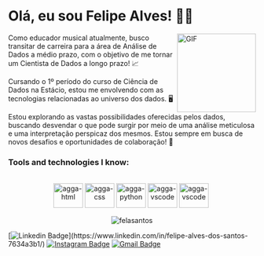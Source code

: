  # Olá, eu sou Felipe Alves! 🖖🏽
<img align="right" alt="GIF" height="160px" src="https://github.com/felasantos/felasantos/blob/main/pictures%20readme/teste-unscreen.gif" alt="Descrição da Imagem">

<p>Como educador musical atualmente, busco transitar de carreira para a área de Análise de Dados a médio prazo, com o objetivo de me tornar um Cientista de Dados a longo prazo! 📈</p> 
<P>Cursando o 1º período do curso de Ciência de Dados na Estácio, estou me envolvendo com as tecnologias relacionadas ao universo dos dados. 🖥️</P>
<P>Estou explorando as vastas possibilidades oferecidas pelos dados, buscando desvendar o que pode surgir por meio de uma análise meticulosa e uma interpretação perspicaz dos mesmos. Estou sempre em busca de novos desafios e oportunidades de colaboração! 🚀 </P>
  
### Tools and technologies I know:

<br>
<div style="display: inline_block" align="center">
<img alt="agga-html" height="50" width="60" src="https://cdn.jsdelivr.net/gh/devicons/devicon@latest/icons/html5/html5-original-wordmark.svg" /> 
<img alt="agga-css" height="50" width="60" src="https://cdn.jsdelivr.net/gh/devicons/devicon@latest/icons/css3/css3-original-wordmark.svg" /> 
<img alt="agga-python" height="50" width="60" src="https://cdn.jsdelivr.net/gh/devicons/devicon@latest/icons/python/python-original-wordmark.svg" />
<img alt="agga-vscode" height="50" width="60" src="https://cdn.jsdelivr.net/gh/devicons/devicon@latest/icons/vscode/vscode-original-wordmark.svg" />
 <img alt="agga-vscode" height="50" width="60" src="https://cdn.jsdelivr.net/gh/devicons/devicon@latest/icons/javascript/javascript-original.svg" />
‎ 

</div>

<p align="center"> <img src="https://github-readme-stats.vercel.app/api?username=felasantos&show_icons=true&theme=blue-green" alt="felasantos" />

[![Linkedin Badge](https://img.shields.io/badge/-felasantos-blue?style=flat&logo=Linkedin&logoColor=white&link=[https://www.linkedin.com/in//](https://www.linkedin.com/in/felipe-alves-dos-santos-7634a3b1/))](https://www.linkedin.com/in/felipe-alves-dos-santos-7634a3b1/)
[![Instagram Badge](https://img.shields.io/badge/-felasantos-purple?style=flat&logo=instagram&logoColor=white&link=https://instagram.com/felalves91/)](https://instagram.com/felalves91)
[![Gmail Badge](https://img.shields.io/badge/-felasantos-c14438?style=flat&logo=Gmail&logoColor=white&link=mailto:fel.alvessgmail.com)](mailto:fel.alvess@gmail.com)
